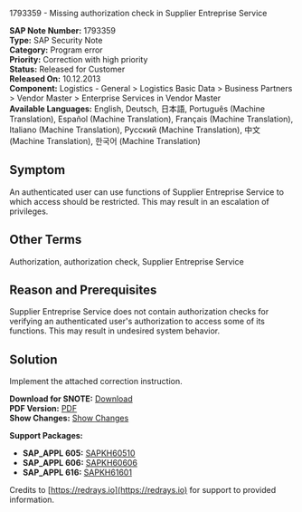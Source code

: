 1793359 - Missing authorization check in Supplier Entreprise Service

**SAP Note Number:** 1793359  
**Type:** SAP Security Note  
**Category:** Program error  
**Priority:** Correction with high priority  
**Status:** Released for Customer  
**Released On:** 10.12.2013  
**Component:** Logistics - General > Logistics Basic Data > Business Partners > Vendor Master > Enterprise Services in Vendor Master  
**Available Languages:** English, Deutsch, 日本語, Português (Machine Translation), Español (Machine Translation), Français (Machine Translation), Italiano (Machine Translation), Русский (Machine Translation), 中文 (Machine Translation), 한국어 (Machine Translation)

## Symptom

An authenticated user can use functions of Supplier Entreprise Service to which access should be restricted. This may result in an escalation of privileges.

## Other Terms

Authorization, authorization check, Supplier Entreprise Service

## Reason and Prerequisites

Supplier Entreprise Service does not contain authorization checks for verifying an authenticated user's authorization to access some of its functions. This may result in undesired system behavior.

## Solution

Implement the attached correction instruction.

**Download for SNOTE:** [Download](https://notesdownloads.sap.com/note/0040000010596472017)  
**PDF Version:** [PDF](https://userapps.support.sap.com/sap/support/sfm/notes/print/0001793359?language=en-US&token=5709AADA88F56DEE72B8AD6F8D686C22)  
**Show Changes:** [Show Changes](https://me.sap.com/notesLatestChanges/0001793359/E/diff)

**Support Packages:**

- **SAP_APPL 605:** [SAPKH60510](https://me.sap.com/supportpackage/SAPKH60510)
- **SAP_APPL 606:** [SAPKH60606](https://me.sap.com/supportpackage/SAPKH60606)
- **SAP_APPL 616:** [SAPKH61601](https://me.sap.com/supportpackage/SAPKH61601)

Credits to [https://redrays.io](https://redrays.io) for support to provided information.